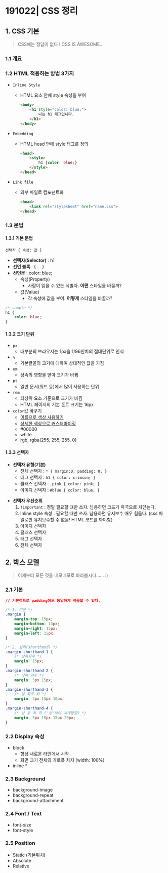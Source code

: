 # 191022| CSS 정리

## 1. CSS 기본

> CSS에는 정답이 없다 ! CSS IS AWESOME...

### 1.1 개요

### 1.2 HTML 적용하는 방법 3가지

* `Inline Style`

  * HTML 요소 안에 style 속성을 부여

    ```html
    <body>
        <h1 style="color: blue;">
            나는 h1 태그입니다.
        </h1>
    </body>
    ```

* `Embedding`

  * HTML head 안에 style 태그를 정의

    ```html
    <head>
        <style>
            h1 {color: blue;}
        </style>
    </head>
    ```

* `Link file`

  * 외부 파일로 컴포넌트화

    ```html
    <head>
        <link rel="stylesheet" href="name.css">
    </head>
    ```

### 1.3 문법

#### 1.3.1 기본 문법

`선택자 { 속성: 값 }`

- **선택자(Selector)** : h1
- **선언 블록** : { ... }
- **선언문** : color: blue;
  - 속성(Property)
    - 사람이 읽을 수 있는 식별자. **어떤** 스타일을 바꿀까?
  - 값(Value)
    - 각 속성에 값을 부여. **어떻게** 스타일을 바꿀까?

```css
/* sample */   
h1 {
    color: blue;
}
```

#### 1.3.2 크기 단위

* `px`
  * 대부분의 브라우저는 1px을 1/96인치의 절대단위로 인식
* `%`
  * 기본글꼴의 크기에 대하여 상대적인 값을 가짐
* `em`
  * 상속의 영향을 받아 크기가 바뀜
* `pt`
  * 일반 문서(워드 등)에서 많이 사용하는 단위
* `rem`
  * 최상위 요소 기준으로 크기가 바뀜
  * HTML 페이지의 기본 폰트 크기는 16px
* `color`값 바꾸기
  * [이름으로 색상 사용하기](https://www.w3.org/TR/css-color-3/) 
  * [상세한 색상으로 커스터마이징](https://htmlcolorcodes.com)
  * #00000
  * white
  * rgb, rgba(255, 255, 255, 0)

#### 1.3.3 선택자

* **선택자 유형(기본)**
  * 전체 선택자 : `* { margin:0; padding: 0; }`
  * 태그 선택자 : `h1 { color: crimson; }`
  * 클래스 선택자 : `.pink { color: pink; }`
  * 아이디 선택자 : `#blue { color: blue; }`

- **선택자 우선순위**
  1. `!important` : 정말 필요할 떄만 쓰자. 남용하면 코드가 파국으로 치닫는다.
  2. Inline style 속성 : 필요할 때만 쓰자. 남용하면 유지보수 매우 힘들다. (css 파일로만 유지보수할 수 없음! HTML 코드를 봐야함)
  3. 아이디 선택자
  4. 클래스 선택자
  5. 태그 선택자
  6. 전체 선택자



## 2. 박스 모델 

> 이제부터 모든 것을 네모네모로 바라봅시다...... :)

### 2.1 기본

```css
// 기본적으로 padding에도 동일하게 적용할 수 있다.

/* 1. 기본 */
.margin {
    margin-top: 15px;
    margin-bottom: 15px;
    margin-right: 15px;
    margin-left: 15px;
}

/* 2. 심화(shorthand) */
.margin-shorthand-1 {
    /* 상하좌우 */
    margin: 15px;
}
.margin-shorthand-2 {
    /* 상하 좌우 */
    margin: 5px 15px;
}
.margin-shorthand-3 {
    /* 상 좌우 하 */
    margin: 5px 15px 10px;
}
.margin-shorthand-4 {
    /* 상 우 하 좌 ('상'부터 시계방향) */
    margin: 5px 10px 15px 20px;
}
```

### 2.2 Display 속성

* block
  * 항상 새로운 라인에서 시작
  * 화면 크기 전체의 가로폭 차지 (width: 100%)
* inline
  * 

### 2.3 Background

* background-image
* background-repeat
* background-attachment

### 2.4 Font / Text

* font-size
* font-style

### 2.5 Position

* Static (기본위치)
* Absolute
* Relative

